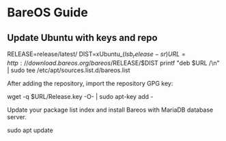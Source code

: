 # BareOS Guide

## Update Ubuntu with keys and repo
RELEASE=release/latest/
DIST=xUbuntu_$(lsb_release -sr)
URL=http://download.bareos.org/bareos/$RELEASE/$DIST 
printf "deb $URL /\n" | sudo tee  /etc/apt/sources.list.d/bareos.list 

After adding the repository, import the repository GPG key:

wget -q $URL/Release.key -O- | sudo apt-key add - 

Update your package list index and install Bareos with MariaDB database server.

sudo apt update
